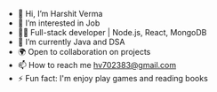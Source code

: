 - 👋 Hi, I’m Harshit Verma
- 👀 I’m interested in Job
- 👨‍💻 Full-stack developer | Node.js, React, MongoDB
- 🌱 I’m currently Java and DSA
- 🌍 Open to collaboration on projects
- 📫 How to reach me hv702383@gmail.com
- ⚡ Fun fact: I'm enjoy play games and reading books

<!---
harshiit112/harshiit112 is a ✨ special ✨ repository because its `README.md` (this file) appears on your GitHub profile.
You can click the Preview link to take a look at your changes.
--->
